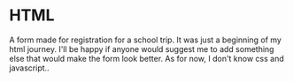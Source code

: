 # HTML
A form made for registration for a school trip. It was just a beginning of my html journey. I'll be happy if anyone would suggest me to add something else that would make the form look better. As for now, I don't know css and javascript..
